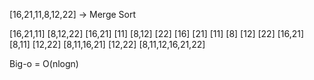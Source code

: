 [16,21,11,8,12,22] -> Merge Sort

[16,21,11] [8,12,22]
[16,21] [11] [8,12] [22]
[16] [21] [11] [8] [12] [22]
[16,21] [8,11] [12,22]
[8,11,16,21]  [12,22]
[8,11,12,16,21,22]

Big-o = O(nlogn)